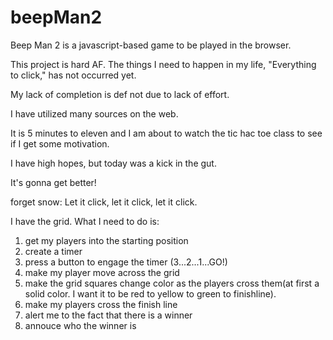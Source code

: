 # beepMan2

Beep Man 2 is a javascript-based game to be played in the browser.

This project is hard AF. The things I need to happen in my life, "Everything to click," has not occurred yet. 

My lack of completion is def not due to lack of effort.

I have utilized many sources on the web. 

It is 5 minutes to eleven and I am about to watch the tic hac toe class to see if I get some motivation. 

I have high hopes, but today was a kick in the gut.

It's gonna get better!

forget snow: Let it click, let it click, let it click.


I have the grid. 
What I need to do is:
1. get my players into the starting position
2. create a timer
3. press a button to engage the timer (3...2...1...GO!)
4. make my player move across the grid
5. make the grid squares change color as the players cross them(at first a solid color. I want it to be red to yellow to green to finishline).
6. make my players cross the finish line
7. alert me to the fact that there is a winner
8. annouce who the winner is 
